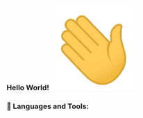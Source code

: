 ### Hello World! <img src="https://github.com/ali-mohamed-nasser/ali-mohamed-nasser/blob/main/icons/hello.gif" width="200">

### 🔨 Languages and Tools:

<!--
**ali-mohamed-nasser/ali-mohamed-nasser** is a ✨ _special_ ✨ repository because its `README.md` (this file) appears on your GitHub profile.

Here are some ideas to get you started:

- 🔭 I’m currently working on ...
- 🌱 I’m currently learning ...
- 👯 I’m looking to collaborate on ...
- 🤔 I’m looking for help with ...
- 💬 Ask me about ...
- 📫 How to reach me: ...
- 😄 Pronouns: ...
- ⚡ Fun fact: ...
-->
